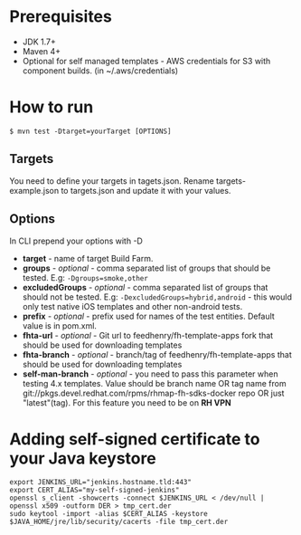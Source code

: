 # Prerequisites
 * JDK 1.7+
 * Maven 4+
 * Optional for self managed templates - AWS credentials for S3 with component builds. (in ~/.aws/credentials)

# How to run
```
$ mvn test -Dtarget=yourTarget [OPTIONS]
```

## Targets
You need to define your targets in tagets.json. Rename targets-example.json to targets.json and update it with your values.

## Options
In CLI prepend your options with -D
* **target** - name of target Build Farm.
* **groups** - _optional_ - comma separated list of groups that should be tested. E.g: `-Dgroups=smoke,other`
* **excludedGroups** - _optional_ - comma separated list of groups that should not be tested. E.g: `-DexcludedGroups=hybrid,android` - this would only test native iOS templates and other non-android tests.
* **prefix** - _optional_ - prefix used for names of the test entities. Default value is in pom.xml.
* **fhta-url** - _optional_ - Git url to feedhenry/fh-template-apps fork that should be used for downloading templates
* **fhta-branch** - _optional_ - branch/tag of feedhenry/fh-template-apps that should be used for downloading templates
* **self-man-branch** - _optional_ - you need to pass this parameter when testing 4.x templates. Value should be branch name OR tag name from git://pkgs.devel.redhat.com/rpms/rhmap-fh-sdks-docker repo OR just "latest"(tag). For this feature you need to be on **RH VPN**


# Adding self-signed certificate to your Java keystore
```
export JENKINS_URL="jenkins.hostname.tld:443"
export CERT_ALIAS="my-self-signed-jenkins"
openssl s_client -showcerts -connect $JENKINS_URL < /dev/null | openssl x509 -outform DER > tmp_cert.der
sudo keytool -import -alias $CERT_ALIAS -keystore $JAVA_HOME/jre/lib/security/cacerts -file tmp_cert.der
```